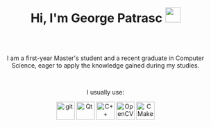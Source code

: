 <h1 align="center"><b>Hi, I'm George Patrasc</b> <img src="https://media.giphy.com/media/hvRJCLFzcasrR4ia7z/giphy.gif" width="35"></h1>
</br></br>
<p align="center">
  I am a first-year Master's student and a recent graduate in Computer Science, eager to apply the knowledge gained during my studies.
</p>
</br>
<p align="center">
I usually use:
</p>
<p align="center">
    <a href="https://git-scm.com/" target="_blank"><img src="https://www.google.com/url?sa=i&url=https%3A%2F%2Fgithub.com%2Fisocpp%2Flogos&psig=AOvVaw0uerQrDXUQJbXWCODfzDNJ&ust=1717003516835000&source=images&cd=vfe&opi=89978449&ved=0CBIQjRxqFwoTCLinv9jusIYDFQAAAAAdAAAAABAE" alt="git" height="42px" width="42px"></a>
    <a href="https://qt.io" target="_blank"><img src="[https://upload.wikimedia.org/wikipedia/commons/0/0b/Qt_logo_2016.svg](https://www.google.com/url?sa=i&url=https%3A%2F%2Fwww.pngegg.com%2Fen%2Fpng-tifbs&psig=AOvVaw2UqJUnX_vuEMzEUhopC6Zv&ust=1717003571706000&source=images&cd=vfe&opi=89978449&ved=0CBIQjRxqFwoTCJCp1vLusIYDFQAAAAAdAAAAABAE)" alt="Qt" height="42px" width="42px" ></a>
    <a href="https://www.cplusplus.com" target="_blank"><img src="https://www.google.com/url?sa=i&url=https%3A%2F%2Fgithub.com%2Fisocpp%2Flogos&psig=AOvVaw0uerQrDXUQJbXWCODfzDNJ&ust=1717003516835000&source=images&cd=vfe&opi=89978449&ved=0CBIQjRxqFwoTCLinv9jusIYDFQAAAAAdAAAAABAE" alt="C++" height="42px" width="42px"></a>
    <a href="https://opencv.org/" target="_blank"><img src="https://github.com/opencv/opencv/wiki/logo/OpenCV_logo_no_text.png" alt="OpenCV" height="42px" width="42px"></a>
    <a href="https://cmake.org/" target="_blank"><img src="https://upload.wikimedia.org/wikipedia/commons/thumb/1/13/Cmake.svg/2048px-Cmake.svg.png" alt="CMake" height="42px" width="42px"></a>
</p>

